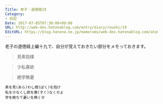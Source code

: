 ```yaml
---
Title: 老子：道徳経19
Category:
- 日記
Date: 2017-07-05T07:30:00+09:00
URL: http://web-dev.hatenablog.com/entry/diary/roushi/19
EditURL: https://blog.hatena.ne.jp/mamorums/web-dev.hatenablog.com/atom/entry/8599973812276910289
---
```


老子の道徳経上編十九で、自分が覚えておきたい部分をメモっておきます。


> 見素抱樸

> 少私寡欲

> 絶学無憂

```
素を見(あら)わし樸(ぼく)を抱け
私を少なくし欲を寡(すく)なくせよ
学を絶ちて憂いを無くせ
```

